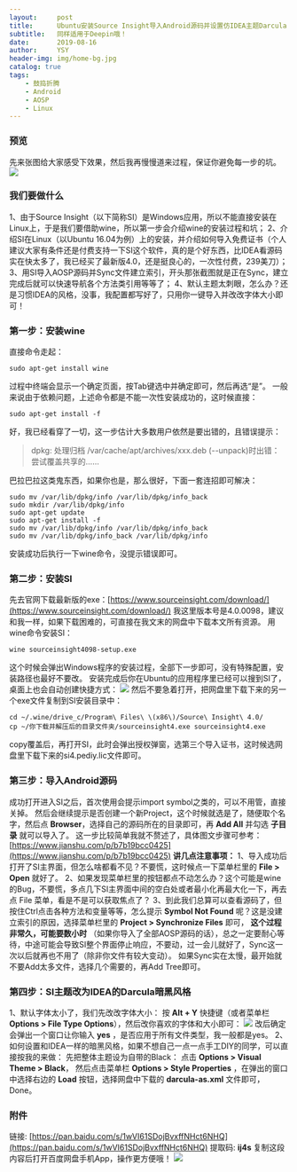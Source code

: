 ```yaml
---
layout:     post
title:      Ubuntu安装Source Insight导入Android源码并设置仿IDEA主题Darcula
subtitle:   同样适用于Deepin哦！
date:       2019-08-16
author:     YSY
header-img: img/home-bg.jpg
catalog: true
tags:
    - 鼓捣折腾
    - Android
    - AOSP
    - Linux
---
```


### 预览
先来张图给大家感受下效果，然后我再慢慢道来过程，保证你避免每一步的坑。
![](https://blog.ysy950803.top/img/posts/f3f3b926e5fb1d0d004a5fd84c33a839.webp)
### 我们要做什么
1、由于Source Insight（以下简称SI）是Windows应用，所以不能直接安装在Linux上，于是我们要借助wine，所以第一步会介绍wine的安装过程和坑；
2、介绍SI在Linux（以Ubuntu 16.04为例）上的安装，并介绍如何导入免费证书（个人建议大家有条件还是付费支持一下SI这个软件，真的是个好东西，比IDEA看源码实在快太多了，我已经买了最新版4.0，还是挺良心的，一次性付费，239美刀）；
3、用SI导入AOSP源码并Sync文件建立索引，开头那张截图就是正在Sync，建立完成后就可以快速导航各个方法类引用等等了；
4、默认主题太刺眼，怎么办？还是习惯IDEA的风格，没事，我配置都写好了，只用你一键导入并改改字体大小即可！
### 第一步：安装wine
直接命令走起：
```shell
sudo apt-get install wine
```
过程中终端会显示一个确定页面，按Tab键选中并确定即可，然后再选“是”。
一般来说由于依赖问题，上述命令都是不能一次性安装成功的，这时候直接：
```shell
sudo apt-get install -f
```
好，我已经看穿了一切，这一步估计大多数用户依然是要出错的，且错误提示：

> dpkg: 处理归档
> /var/cache/apt/archives/xxx.deb
> (--unpack)时出错：  尝试覆盖共享的……

巴拉巴拉这类鬼东西，如果你也是，那么很好，下面一套连招即可解决：
```shell
sudo mv /var/lib/dpkg/info /var/lib/dpkg/info_back
sudo mkdir /var/lib/dpkg/info
sudo apt-get update
sudo apt-get install -f
sudo mv /var/lib/dpkg/info /var/lib/dpkg/info_back
sudo mv /var/lib/dpkg/info_back /var/lib/dpkg/info
```
安装成功后执行一下wine命令，没提示错误即可。
### 第二步：安装SI
先去官网下载最新版的exe：[https://www.sourceinsight.com/download/](https://www.sourceinsight.com/download/)
我这里版本号是4.0.0098，建议和我一样，如果下载困难的，可直接在我文末的网盘中下载本文所有资源。
用wine命令安装SI：
```shell
wine sourceinsight4098-setup.exe
```
这个时候会弹出Windows程序的安装过程，全部下一步即可，没有特殊配置，安装路径也最好不要改。
安装完成后你在Ubuntu的应用程序里已经可以搜到SI了，桌面上也会自动创建快捷方式：
![](https://blog.ysy950803.top/img/posts/754964689774e3bab600a100d3c29ce9.webp)
然后不要急着打开，把网盘里下载下来的另一个exe文件复制到SI安装目录中：
```shell
cd ~/.wine/drive_c/Program\ Files\ \(x86\)/Source\ Insight\ 4.0/
cp ~/你下载并解压后的目录文件夹/sourceinsight4.exe sourceinsight4.exe
```
copy覆盖后，再打开SI，此时会弹出授权弹窗，选第三个导入证书，这时候选网盘里下载下来的si4.pediy.lic文件即可。
### 第三步：导入Android源码
成功打开进入SI之后，首次使用会提示import symbol之类的，可以不用管，直接关掉。
然后会继续提示是否创建一个新Project，这个时候就选是了，随便取个名字，然后点 **Browser**，选择自己的源码所在的目录即可，再 **Add All** 并勾选 **子目录** 就可以导入了。
这一步比较简单我就不赘述了，具体图文步骤可参考：[https://www.jianshu.com/p/b7b19bcc0425](https://www.jianshu.com/p/b7b19bcc0425)
**讲几点注意事项：**
1、导入成功后打开了SI主界面，但怎么啥都看不见？不要慌，这时候点一下菜单栏里的 **File > Open** 就好了。
2、如果发现菜单栏里的按钮都点不动怎么办？这个可能是wine的Bug，不要慌，多点几下SI主界面中间的空白处或者最小化再最大化一下，再去点 File 菜单，看是不是可以获取焦点了？
3、到此我们总算可以查看源码了，但按住Ctrl点击各种方法和变量等等，怎么提示 **Symbol Not Found** 呢？这是没建立索引的原因，选择菜单栏里的 **Project > Synchronize Files** 即可， **这个过程非常久，可能要数小时** （如果你导入了全部AOSP源码的话），总之一定要耐心等待，中途可能会导致SI整个界面停止响应，不要动，过一会儿就好了，Sync这一次以后就再也不用了（除非你文件有较大变动）。
如果Sync实在太慢，最开始就不要Add太多文件，选择几个需要的，再Add Tree即可。
### 第四步：SI主题改为IDEA的Darcula暗黑风格
1、默认字体太小了，我们先改改字体大小：
按 **Alt + Y** 快捷键（或者菜单栏 **Options > File Type Options**），然后改你喜欢的字体和大小即可：
![](https://blog.ysy950803.top/img/posts/01e9ce792b67ec29db80ba9b8b13af4a.webp)
改后确定会弹出一个窗口让你输入 **yes** ，是否应用于所有文件类型，我一般都是yes。
2、如何设置和IDEA一样的暗黑风格，如果不想自己一点一点手工DIY的同学，可以直接按我的来做：
先把整体主题设为自带的Black：
点击 **Options > Visual Theme > Black**，
然后点击菜单栏 **Options > Style Properties** ，在弹出的窗口中选择右边的 **Load** 按钮，选择网盘中下载的 **darcula-as.xml** 文件即可，Done。
### 附件
链接: [https://pan.baidu.com/s/1wVI61SDojBvxffNHct6NHQ](https://pan.baidu.com/s/1wVI61SDojBvxffNHct6NHQ) 提取码: **ij4s** 复制这段内容后打开百度网盘手机App，操作更方便哦！
![](https://blog.ysy950803.top/img/posts/dd5dd5cb55fbf53c4620bb7a198aa4ab.jpeg)
